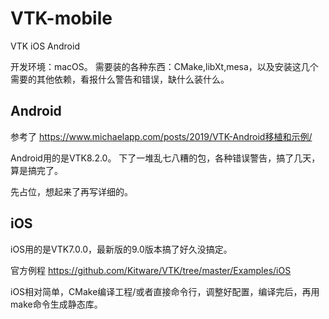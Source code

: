 # VTK-mobile
VTK iOS Android

开发环境：macOS。
需要装的各种东西：CMake,libXt,mesa，以及安装这几个需要的其他依赖，看报什么警告和错误，缺什么装什么。

## Android
参考了 https://www.michaelapp.com/posts/2019/VTK-Android移植和示例/

Android用的是VTK8.2.0。
下了一堆乱七八糟的包，各种错误警告，搞了几天，算是搞完了。

先占位，想起来了再写详细的。

## iOS

iOS用的是VTK7.0.0，最新版的9.0版本搞了好久没搞定。

官方例程 https://github.com/Kitware/VTK/tree/master/Examples/iOS

iOS相对简单，CMake编译工程/或者直接命令行，调整好配置，编译完后，再用make命令生成静态库。
